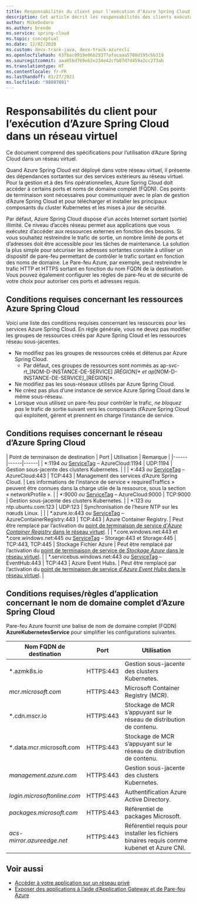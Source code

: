 ```yaml
---
title: Responsabilités du client pour l’exécution d’Azure Spring Cloud dans un réseau virtuel
description: Cet article décrit les responsabilités des clients exécutant Azure Spring Cloud dans un réseau virtuel.
author: MikeDodaro
ms.author: brendm
ms.service: spring-cloud
ms.topic: conceptual
ms.date: 12/02/2020
ms.custom: devx-track-java, devx-track-azurecli
ms.openlocfilehash: 63fbac0919e06b29377afacaaa5708d195c6b319
ms.sourcegitcommit: aaa65bd769eb2e234e42cfb07d7d459a2cc273ab
ms.translationtype: HT
ms.contentlocale: fr-FR
ms.lasthandoff: 01/27/2021
ms.locfileid: "98887091"
---
```

# <a name="customer-responsibilities-for-running-azure-spring-cloud-in-vnet"></a>Responsabilités du client pour l’exécution d’Azure Spring Cloud dans un réseau virtuel
Ce document comprend des spécifications pour l’utilisation d’Azure Spring Cloud dans un réseau virtuel.

Quand Azure Spring Cloud est déployé dans votre réseau virtuel, il présente des dépendances sortantes sur des services extérieurs au réseau virtuel. Pour la gestion et à des fins opérationnelles, Azure Spring Cloud doit accéder à certains ports et noms de domaine complet (FQDN). Ces points de terminaison sont nécessaires pour communiquer avec le plan de gestion d’Azure Spring Cloud et pour télécharger et installer les principaux composants du cluster Kubernetes et les mises à jour de sécurité.

Par défaut, Azure Spring Cloud dispose d’un accès Internet sortant (sortie) illimité. Ce niveau d’accès réseau permet aux applications que vous exécutez d’accéder aux ressources externes en fonction des besoins. Si vous souhaitez restreindre le trafic de sortie, un nombre limité de ports et d’adresses doit être accessible pour les tâches de maintenance. La solution la plus simple pour sécuriser les adresses sortantes consiste à utiliser un dispositif de pare-feu permettant de contrôler le trafic sortant en fonction des noms de domaine. Le Pare-feu Azure, par exemple, peut restreindre le trafic HTTP et HTTPS sortant en fonction du nom FQDN de la destination. Vous pouvez également configurer les règles de pare-feu et de sécurité de votre choix pour autoriser ces ports et adresses requis.

## <a name="azure-spring-cloud-resource-requirements"></a>Conditions requises concernant les ressources Azure Spring Cloud 

Voici une liste des conditions requises concernant les ressources pour les services Azure Spring Cloud. En règle générale, vous ne devez pas modifier les groupes de ressources créés par Azure Spring Cloud et les ressources réseau sous-jacentes.
- Ne modifiez pas les groupes de ressources créés et détenus par Azure Spring Cloud.
  - Par défaut, ces groupes de ressources sont nommés as ap-svc-rt_[NOM-D-INSTANCE-DE-SERVICE] _[RÉGION]* et ap_[NOM-D-INSTANCE-DE-SERVICE]_[RÉGION]*.
- Ne modifiez pas les sous-réseaux utilisés par Azure Spring Cloud.
- Ne créez pas plus d’une instance de service Azure Spring Cloud dans le même sous-réseau.
- Lorsque vous utilisez un pare-feu pour contrôler le trafic, *ne bloquez pas* le trafic de sortie suivant vers les composants d’Azure Spring Cloud qui exploitent, gèrent et prennent en charge l’instance de service.

## <a name="azure-spring-cloud-network-requirements"></a>Conditions requises concernant le réseau d’Azure Spring Cloud

  | Point de terminaison de destination | Port | Utilisation | Remarque |
  |------|------|------|
  | *:1194 *ou* [ServiceTag](https://docs.microsoft.com/azure/virtual-network/service-tags-overview#available-service-tags) – AzureCloud:1194 | UDP:1194 | Gestion sous-jacente des clusters Kubernetes. | |
  | *:443 *ou* [ServiceTag](https://docs.microsoft.com/azure/virtual-network/service-tags-overview#available-service-tags) – AzureCloud:443 | TCP:443 | Management des services d’Azure Spring Cloud. | Les informations de l’instance de service « requiredTraffics » peuvent être connues dans la charge utile de la ressource, sous la section « networkProfile ». |
  | *:9000 *ou* [ServiceTag](https://docs.microsoft.com/azure/virtual-network/service-tags-overview#available-service-tags) – AzureCloud:9000 | TCP:9000 | Gestion sous-jacente des clusters Kubernetes. |
  | *:123 *ou* ntp.ubuntu.com:123 | UDP:123 | Synchronisation de l’heure NTP sur les nœuds Linux. | |
  | *.azure.io:443 *ou* [ServiceTag](https://docs.microsoft.com/azure/virtual-network/service-tags-overview#available-service-tags) – AzureContainerRegistry:443 | TCP:443 | Azure Container Registry. | Peut être remplacé par l’activation du [point de terminaison de service d’*Azure Container Registry* dans le réseau virtuel](https://docs.microsoft.com/azure/virtual-network/virtual-network-service-endpoints-overview). |
  | *.core.windows.net:443 et *.core.windows.net:445 *ou* [ServiceTag](https://docs.microsoft.com/azure/virtual-network/service-tags-overview#available-service-tags) – Storage:443 et Storage:445 | TCP:443, TCP:445 | Stockage Fichier Azure | Peut être remplacé par l’activation du [point de terminaison de service de *Stockage Azure* dans le réseau virtuel](https://docs.microsoft.com/azure/virtual-network/virtual-network-service-endpoints-overview). |
  | *.servicebus.windows.net:443 *ou* [ServiceTag](https://docs.microsoft.com/azure/virtual-network/service-tags-overview#available-service-tags) – EventHub:443 | TCP:443 | Azure Event Hubs. | Peut être remplacé par l’activation du [point de terminaison de service d’*Azure Event Hubs* dans le réseau virtuel](https://docs.microsoft.com/azure/virtual-network/virtual-network-service-endpoints-overview). |
  

## <a name="azure-spring-cloud-fqdn-requirements--application-rules"></a>Conditions requises/règles d’application concernant le nom de domaine complet d’Azure Spring Cloud

Pare-feu Azure fournit une balise de nom de domaine complet (FQDN) **AzureKubernetesService** pour simplifier les configurations suivantes.

  | Nom FQDN de destination | Port | Utilisation |
  |------|------|------|
  | *.azmk8s.io | HTTPS:443 | Gestion sous-jacente des clusters Kubernetes. |
  | <i>mcr.microsoft.com</i> | HTTPS:443 | Microsoft Container Registry (MCR). |
  | *.cdn.mscr.io | HTTPS:443 | Stockage de MCR s’appuyant sur le réseau de distribution de contenu. |
  | *.data.mcr.microsoft.com | HTTPS:443 | Stockage de MCR s’appuyant sur le réseau de distribution de contenu. |
  | <i>management.azure.com</i> | HTTPS:443 | Gestion sous-jacente des clusters Kubernetes. |
  | <i>login.microsoftonline.com</i> | HTTPS:443 | Authentification Azure Active Directory. |
  |<i>packages.microsoft.com</i>    | HTTPS:443 | Référentiel de packages Microsoft. |
  | <i>acs-mirror.azureedge.net</i> | HTTPS:443 | Référentiel requis pour installer les fichiers binaires requis comme kubenet et Azure CNI. |

## <a name="see-also"></a>Voir aussi
* [Accéder à votre application sur un réseau privé](spring-cloud-access-app-virtual-network.md)
* [Exposer des applications à l’aide d’Application Gateway et de Pare-feu Azure](spring-cloud-expose-apps-gateway-azure-firewall.md) 